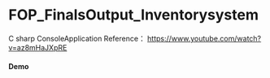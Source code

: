 # FOP_FinalsOutput_Inventorysystem
C sharp ConsoleApplication 
Reference：
https://www.youtube.com/watch?v=az8mHaJXpRE

#### Demo
